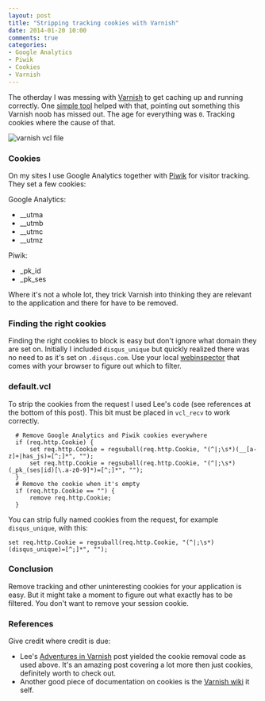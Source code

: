 ```yaml
---
layout: post
title: "Stripping tracking cookies with Varnish"
date: 2014-01-20 10:00
comments: true
categories:
- Google Analytics
- Piwik
- Cookies
- Varnish
---
```


The otherday I was messing with [Varnish](https://www.varnish-cache.org/ "Varnish cache community") to get caching up and running correctly. One [simple tool](http://www.isvarnishworking.com/ "Is Varnish working") helped with that, pointing out something this Varnish noob has missed out. The age for everything was `0`. Tracking cookies where the cause of that.

![varnish vcl file](/images/posts/fkpWVDd.jpg)

<!-- More -->

### Cookies ###

On my sites I use Google Analytics together with [Piwik](http://piwik.org/ "Piwik Analytics") for visitor tracking. They set a few cookies:

Google Analytics:

- __utma
- __utmb
- __utmc
- __utmz

Piwik:

- _pk_id
- _pk_ses

Where it's not a whole lot, they trick Varnish into thinking they are relevant to the application and there for have to be removed.

### Finding the right cookies ###

Finding the right cookies to block is easy but don't ignore what domain they are set on. Initially I included `disqus_unique` but quickly realized there was no need to as it's set on `.disqus.com`. Use your local [webinspector](https://developers.google.com/chrome-developer-tools/ "Chrome DevTools") that comes with your browser to figure out which to filter.

### default.vcl ###

To strip the cookies from the request I used Lee's code (see references at the bottom of this post). This bit must be placed in `vcl_recv` to work correctly.

~~~
  # Remove Google Analytics and Piwik cookies everywhere
  if (req.http.Cookie) {
      set req.http.Cookie = regsuball(req.http.Cookie, "(^|;\s*)(__[a-z]+|has_js)=[^;]*", "");
      set req.http.Cookie = regsuball(req.http.Cookie, "(^|;\s*)(_pk_(ses|id)[\.a-z0-9]*)=[^;]*", "");
  }
  # Remove the cookie when it's empty
  if (req.http.Cookie == "") {
      remove req.http.Cookie;
  }

~~~

You can strip fully named cookies from the request, for example `disqus_unique`, with this:

~~~
set req.http.Cookie = regsuball(req.http.Cookie, "(^|;\s*)(disqus_unique)=[^;]*", "");
~~~

### Conclusion ###

Remove tracking and other uninteresting cookies for your application is easy. But it might take a moment to figure out what exactly has to be filtered. You don't want to remove your session cookie.

### References ###

Give credit where credit is due:

- Lee's [Adventures in Varnish](http://blog.bigdinosaur.org/adventures-in-varnish/ "Adventures in Varnish") post yielded the cookie removal code as used above. It's an amazing post covering a lot more then just cookies, definitely worth to check out.
- Another good piece of documentation on cookies is the [Varnish wiki](https://www.varnish-cache.org/trac/wiki/VCLExampleRemovingSomeCookies "VCL Example Removing Some Cookies") it self.


